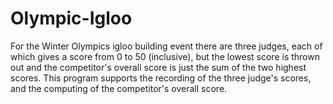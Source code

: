 # Olympic-Igloo

For the Winter Olympics igloo building event there are three judges, each of which gives a score from 0 to 50 (inclusive), 
but the lowest score is thrown out and the competitor's overall score is just the sum of the two highest scores. 
This program supports the recording of the three judge's scores, and the computing of the competitor's overall score.
